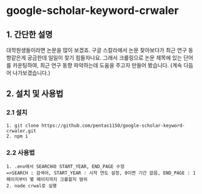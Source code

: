 # google-scholar-keyword-crwaler
## 1. 간단한 설명
대학원생들이라면 논문을 많이 보겠죠. 구글 스칼라에서 논문 찾아보다가 최근 연구 동향같은게 궁금한데 일일이 찾기 힘들자나요. 그래서 크롤링으로 논문 제목에 있는 단어를 카운팅하여, 최근 연구 동향 파악하는데 도움을 주고자 만들어 봤습니다. (계속 다듬어 나가보겠습니다.)
## 2. 설치 및 사용법
### 2.1 설치
```
1. git clone https://github.com/pentas1150/google-scholar-keyword-crwaler.git
2. npm i
```
### 2.2 사용법
```
1. .env에서 SEARCH와 START_YEAR, END_PAGE 수정
=>SEARCH : 검색어, START_YEAR : 시작 연도 설정, 0이면 기간 없음, END_PAGE : 1페이지부터 몇 페이지까지 크롤할지 범위 
2. node crwal로 실행
```

